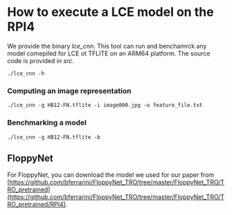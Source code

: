 # How to execute a LCE model on the RPI4

We provide the binary *lce_cnn*. This tool can run and benchamrck any model comepiled for LCE ot TFLITE on an ARM64 platform.
The source code is provided in _src_.

```
./lce_cnn -h
```

### Computing an image representation

```
./lce_cnn -g HB12-FN.tflite -i image000.jpg -o feature_file.txt
```

### Benchmarking a model

```
./lce_cnn -g HB12-FN.tflite -b
```

## FloppyNet

For FloppyNet, you can download the model we used for our paper from [https://github.com/bferrarini/FloppyNet_TRO/tree/master/FloppyNet_TRO/TRO_pretrained](https://github.com/bferrarini/FloppyNet_TRO/tree/master/FloppyNet_TRO/TRO_pretrained/RPI4).
